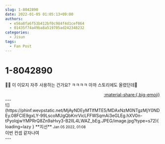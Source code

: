 ```yaml
---
slug: 1-8042890
date: 2022-01-05 01:05:13+09:00
authors:
  - e56a8fa6f53b412bf0c984f4d1cef064
  - 01435f74a49ba8a519705ad242348232
categories:
  - Jisun
tags:
  - Fan Post
---
```


# 1-8042890

<div class="post-container" markdown="1">
<div class="content-container md-sidebar__scrollwrap" markdown="1">

🌚🖤 이 이모지 자주 사용하는 건가요? ㅋㅋㅋㅋ 아까 스토리에도 올렸던데🧐

</div>
</div>

<div style="text-align: right;" markdown="1">
<a href="https://weverse.io/fromis9/fanpost/1-8042890" style="text-align: right;">:material-share:{.big-emoji}</a>
</div>
---

<div class="comments-container md-sidebar__scrollwrap" markdown="1">
<div class="comment" markdown="1">
<div class='id-container' markdown="1">
![](https://phinf.wevpstatic.net/MjAyNDEyMTlfMTE5/MDAxNzM0NTgzMjY0NDEy.08FClE9gxLY-99LscoMUgQbKnrVicLFFWSqmAi3eGLEg.hXV0n-tPyoIqjwYMPRrQ8Zn9aHvy3-B2llL4LWAZ_bEg.JPEG/image.jpg?type=s72){ loading=lazy }
**<span class="artist">지선</span>** <small>Jan 05 2022, 01:08</small><br>
</div>
<div class='comment-body' markdown="1">
이번 컨셉 같자나여
</div>
</div>
</div>
---
